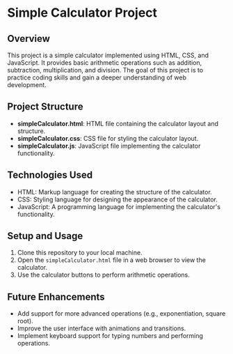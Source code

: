 # Simple Calculator Project

## Overview
This project is a simple calculator implemented using HTML, CSS, and JavaScript. It provides basic arithmetic operations such as addition, subtraction, multiplication, and division. The goal of this project is to practice coding skills and gain a deeper understanding of web development.

## Project Structure
- **simpleCalculator.html**: HTML file containing the calculator layout and structure.
- **simpleCalculator.css**: CSS file for styling the calculator layout.
- **simpleCalculator.js**: JavaScript file implementing the calculator functionality.

## Technologies Used
- HTML: Markup language for creating the structure of the calculator.
- CSS: Styling language for designing the appearance of the calculator.
- JavaScript: A programming language for implementing the calculator's functionality.

## Setup and Usage
1. Clone this repository to your local machine.
2. Open the `simpleCalculator.html` file in a web browser to view the calculator.
3. Use the calculator buttons to perform arithmetic operations.

## Future Enhancements
- Add support for more advanced operations (e.g., exponentiation, square root).
- Improve the user interface with animations and transitions.
- Implement keyboard support for typing numbers and performing operations.
